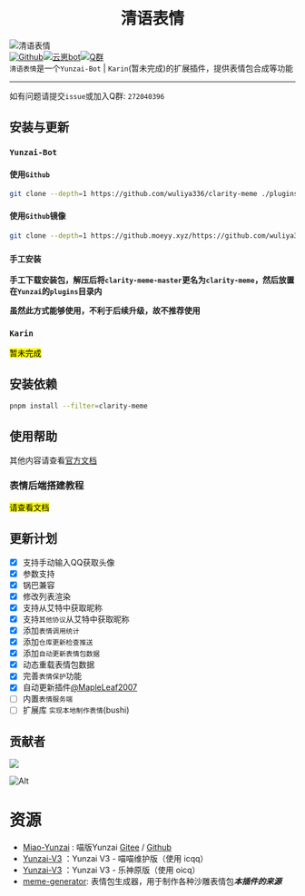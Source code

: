 # <center>清语表情</center>

![清语表情](https://count.kjchmc.cn/get/@clarity-meme?theme=moebooru)<br>
[![Github](https://img.shields.io/badge/Github-清语表情-black?style=flat-square&logo=github)](https://github.com/wuliya336/clarity-meme)[![云崽bot](https://img.shields.io/badge/云崽-v3.0.0-black?style=flat-square&logo=dependabot)](https://gitee.com/Le-niao/Yunzai-Bot)[![Q群](https://img.shields.io/badge/group-272040396-blue)](https://qm.qq.com/q/gBs8Ri3nIQ)<br>
`清语表情`是一个`Yunzai-Bot` | `Karin`(暂未完成)的扩展插件，提供表情包合成等功能<br>

---

如有问题请提交`issue`或加入Q群: `272040396`<br>

## 安装与更新

### `Yunzai-Bot`

#### 使用`Github`

```bash
git clone --depth=1 https://github.com/wuliya336/clarity-meme ./plugins/clarity-meme/
```

#### 使用`Github`镜像

```bash
git clone --depth=1 https://github.moeyy.xyz/https://github.com/wuliya336/clarity-meme ./plugins/clarity-meme/
```

### `手工安装`

**手工下载安装包，解压后将`clarity-meme-master`更名为`clarity-meme`，然后放置在`Yunzai`的`plugins`目录内<br>**

**虽然此方式能够使用，不利于后续升级，故不推荐使用<br>**

### `Karin`

<mark>暂未完成</mark>

<!-- ### 使用`Github`

```bash
git clone --depth=1 https://github.com/wuliya336/clarity-meme ./plugins/karin-plugin-clarity-meme/
```

### 使用`Github`镜像

```bash
git clone --depth=1 https://github.moeyy.xyz/https://github.com/wuliya336/clarity-meme ./plugins/karin-plugin-clarity-meme/
```

### `手工安装`

**手工下载安装包，解压后将`clarity-meme-master`更名为`karin-plugin-clarity-meme`，然后放置在`Karin`的`plugins`目录内<br>**

**虽然此方式能够使用，不利于后续升级，故不推荐使用<br>** -->

## 安装依赖
```bash
pnpm install --filter=clarity-meme
```

## 使用帮助
其他内容请查看[官方文档](https://docs.wuliya.cn)
### 表情后端搭建教程
<mark>请查看文档</mark>
## 更新计划

- [x] 支持手动输入QQ获取头像
- [x] 参数支持
- [x] 锅巴兼容
- [x] 修改列表渲染
- [x] 支持从艾特中获取昵称
- [x] 支持`其他协议`从艾特中获取昵称
- [x] 添加`表情调用统计`
- [x] 添加`仓库更新检查推送`
- [x] 添加`自动更新表情包数据`
- [x] 动态重载表情包数据
- [x] 完善`表情保护`功能
- [x] 自动更新插件[@MapleLeaf2007](https://github.com/MapleLeaf2007)
- [ ] 内置`表情服务端`
- [ ] 扩展库 `实现本地制作表情`(bushi)

## 贡献者

<a href="https://github.com/wuliya336/clarity-meme/graphs/contributors">
  <img src="https://contrib.rocks/image?repo=wuliya336/clarity-meme" />
</a>

![Alt](https://repobeats.axiom.co/api/embed/2e908b34c5972605ff83c4b7f40cbc05992a8720.svg "Repobeats analytics image")

# 资源

- [Miao-Yunzai](https://github.com/yoimiya-kokomi/Miao-Yunzai) : 喵版Yunzai [Gitee](https://gitee.com/yoimiya-kokomi/Miao-Yunzai)
  / [Github](https://github.com/yoimiya-kokomi/Miao-Yunzai)
- [Yunzai-V3](https://github.com/yoimiya-kokomi/Yunzai-Bot) ：Yunzai V3 - 喵喵维护版（使用 icqq）
- [Yunzai-V3](https://gitee.com/Le-niao/Yunzai-Bot) ：Yunzai V3 - 乐神原版（使用 oicq）
- [meme-generator](https://github.com/MeetWq/meme-generator): 表情包生成器，用于制作各种沙雕表情包***本插件的来源***
